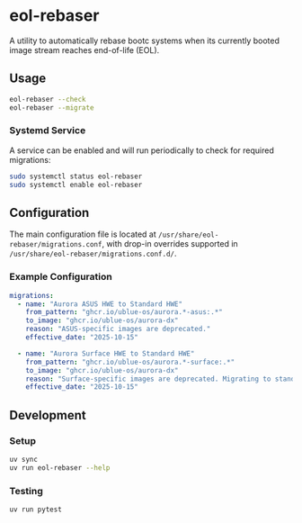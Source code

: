 # eol-rebaser

A utility to automatically rebase bootc systems when its currently booted image stream reaches end-of-life (EOL).

## Usage

```bash
eol-rebaser --check
eol-rebaser --migrate
```

### Systemd Service

A service can be enabled and will run periodically to check for required migrations:

```bash
sudo systemctl status eol-rebaser
sudo systemctl enable eol-rebaser
```

## Configuration

The main configuration file is located at `/usr/share/eol-rebaser/migrations.conf`, with drop-in overrides supported in `/usr/share/eol-rebaser/migrations.conf.d/`.

### Example Configuration

```yaml
migrations:
  - name: "Aurora ASUS HWE to Standard HWE"
    from_pattern: "ghcr.io/ublue-os/aurora.*-asus:.*"
    to_image: "ghcr.io/ublue-os/aurora-dx"
    reason: "ASUS-specific images are deprecated."
    effective_date: "2025-10-15"

  - name: "Aurora Surface HWE to Standard HWE"
    from_pattern: "ghcr.io/ublue-os/aurora.*-surface:.*"
    to_image: "ghcr.io/ublue-os/aurora-dx"
    reason: "Surface-specific images are deprecated. Migrating to standard HWE image."
    effective_date: "2025-10-15"
```


## Development

### Setup

```bash
uv sync
uv run eol-rebaser --help
```

### Testing

```bash
uv run pytest
```